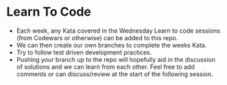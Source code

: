 # Learn To Code

* Each week, any Kata covered in the Wednesday Learn to code sessions (from Codewars or otherwise) can be added to this repo. 
* We can then create our own branches to complete the weeks Kata.
* Try to follow test driven development practices.
* Pushing your branch up to the repo will hopefully aid in the discussion of solutions and we can learn from each other. Feel free to add comments or can discuss/review at the start of the following session.

